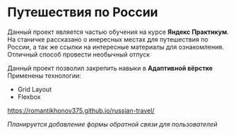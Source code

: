 
# Путешествия по России
Данный проект является частью обучения на курсе __Яндекс Практикум__.  
На станичке рассказано о инересных местах для путешествия по России, а так же ссылки на интересные материалы для ознакомления.
Отличный способ провести необычный отпуск

Данный проект позволил закрепить навыки в __Адаптивной вёрстке__
Применены технологии:
* Grid Layout
* Flexbox

https://romantikhonov375.github.io/russian-travel/


*Планируется добавление формы обратной связи для пользователей*
